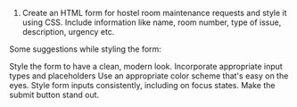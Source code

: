 1. Create an HTML form for hostel room maintenance requests and style it using CSS. Include information like name, room number, type of issue, description, urgency etc.

Some suggestions while styling the form:

Style the form to have a clean, modern look.
Incorporate appropriate input types and placeholders
Use an appropriate color scheme that's easy on the eyes.
Style form inputs consistently, including on focus states.
Make the submit button stand out.
